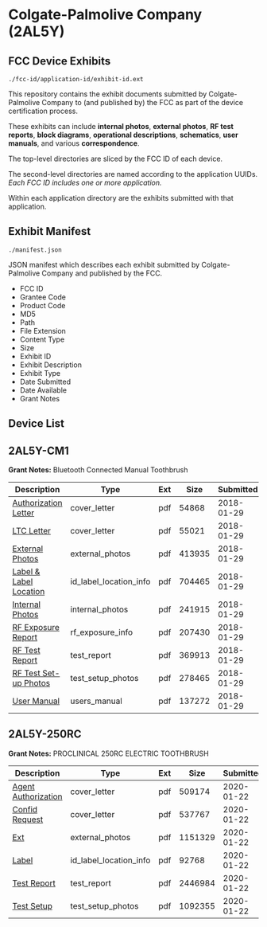 # Colgate-Palmolive Company (2AL5Y)
## FCC Device Exhibits

```
./fcc-id/application-id/exhibit-id.ext
```

This repository contains the exhibit documents submitted by Colgate-Palmolive Company to (and published by) the FCC as part of the device certification process.

These exhibits can include **internal photos**, **external photos**, **RF test reports**, **block diagrams**, **operational descriptions**, **schematics**, **user manuals**, and various **correspondence**.

The top-level directories are sliced by the FCC ID of each device.

The second-level directories are named according to the application UUIDs. *Each FCC ID includes one or more application.*

Within each application directory are the exhibits submitted with that application. 

## Exhibit Manifest

```
./manifest.json
```

JSON manifest which describes each exhibit submitted by Colgate-Palmolive Company and published by the FCC.

- FCC ID
- Grantee Code
- Product Code
- MD5
- Path
- File Extension
- Content Type
- Size
- Exhibit ID
- Exhibit Description
- Exhibit Type
- Date Submitted
- Date Available
- Grant Notes

## Device List
## 2AL5Y-CM1
**Grant Notes:** Bluetooth Connected Manual Toothbrush

| Description | Type | Ext | Size | Submitted | Available |
| ----------- | ---- | --- | ---- | --------- | --------- |
| [Authorization Letter](2AL5Y-CM1/ffe2661da586e8b3174526d1c2156024/3731426.pdf) | cover_letter | pdf | 54868 | 2018-01-29 | 2018-01-29 |
| [LTC Letter](2AL5Y-CM1/ffe2661da586e8b3174526d1c2156024/3731427.pdf) | cover_letter | pdf | 55021 | 2018-01-29 | 2018-01-29 |
| [External Photos](2AL5Y-CM1/ffe2661da586e8b3174526d1c2156024/3731428.pdf) | external_photos | pdf | 413935 | 2018-01-29 | 2018-01-29 |
| [Label & Label Location](2AL5Y-CM1/ffe2661da586e8b3174526d1c2156024/3731429.pdf) | id_label_location_info | pdf | 704465 | 2018-01-29 | 2018-01-29 |
| [Internal Photos](2AL5Y-CM1/ffe2661da586e8b3174526d1c2156024/3731430.pdf) | internal_photos | pdf | 241915 | 2018-01-29 | 2018-01-29 |
| [RF Exposure Report](2AL5Y-CM1/ffe2661da586e8b3174526d1c2156024/3731432.pdf) | rf_exposure_info | pdf | 207430 | 2018-01-29 | 2018-01-29 |
| [RF Test Report](2AL5Y-CM1/ffe2661da586e8b3174526d1c2156024/3731434.pdf) | test_report | pdf | 369913 | 2018-01-29 | 2018-01-29 |
| [RF Test Set-up Photos](2AL5Y-CM1/ffe2661da586e8b3174526d1c2156024/3731435.pdf) | test_setup_photos | pdf | 278465 | 2018-01-29 | 2018-01-29 |
| [User Manual](2AL5Y-CM1/ffe2661da586e8b3174526d1c2156024/3731436.pdf) | users_manual | pdf | 137272 | 2018-01-29 | 2018-01-29 |
## 2AL5Y-250RC
**Grant Notes:** PROCLINICAL 250RC ELECTRIC TOOTHBRUSH

| Description | Type | Ext | Size | Submitted | Available |
| ----------- | ---- | --- | ---- | --------- | --------- |
| [Agent Authorization](2AL5Y-250RC/18e5f551896923feea743ec5ca454f97/4606320.pdf) | cover_letter | pdf | 509174 | 2020-01-22 | 2020-01-23 |
| [Confid Request](2AL5Y-250RC/18e5f551896923feea743ec5ca454f97/4606321.pdf) | cover_letter | pdf | 537767 | 2020-01-22 | 2020-01-23 |
| [Ext](2AL5Y-250RC/18e5f551896923feea743ec5ca454f97/4606318.pdf) | external_photos | pdf | 1151329 | 2020-01-22 | 2020-01-23 |
| [Label](2AL5Y-250RC/18e5f551896923feea743ec5ca454f97/4606313.pdf) | id_label_location_info | pdf | 92768 | 2020-01-22 | 2020-01-23 |
| [Test Report](2AL5Y-250RC/18e5f551896923feea743ec5ca454f97/4606326.pdf) | test_report | pdf | 2446984 | 2020-01-22 | 2020-01-23 |
| [Test Setup](2AL5Y-250RC/18e5f551896923feea743ec5ca454f97/4606315.pdf) | test_setup_photos | pdf | 1092355 | 2020-01-22 | 2020-01-23 |
